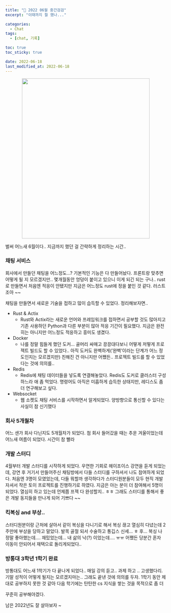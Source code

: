 ```yaml
---
title: "💬 2022 06월 중간검검"
excerpt: "이때까지 뭘 했나..."

categories:
  - Chat
tags:
  - [chat, 기록]

toc: true
toc_sticky: true

date: 2022-06-18
last_modified_at: 2022-06-18
---
```


<p align="center"><img src="https://user-images.githubusercontent.com/73830753/174423011-dde35189-0620-4c8d-963b-74fa03511660.jpeg" width="400" height="500"/></p>

벌써 어느새 6월이다.. 지금까지 했던 걸 간략하게 정리하는 시간..

### 채팅 서비스

회사에서 만들던 채팅을 어느정도…? 기본적인 기능은 다 만들어놨다. 프론트랑 맞추면 어떻게 될 지 모르겠지만.. 몇개월동안 엉덩이 붙이고 있으니 이게 되긴 되는 구나.. rust로 만들면서 처음엔 적응이 안됐지만 지금은 어느정도 rust에 정을 붙인 것 같다. 러스트 조아 ~~

채팅을 만들면서 새로운 기술을 접하고 많이 습득할 수 있었다. 정리해보자면..

- Rust & Actix
  - Rust와 Actix라는 새로운 언어와 프레임워크를 접하면서 공부할 것도 많아지고 기존 사용하던 Python과 다른 부분이 많아 적응 기간이 필요했다. 지금은 완전히는 아니지만 어느정도 적응하고 흥미도 생겼다.
- Docker
  - 나를 정말 힘들게 했던 도커… 골머리 싸매고 끙끙대다보니 어떻게 저떻게 프로젝트 빌드도 할 수 있었다.. 아직 도커도 완벽하게(’완벽’이라는 단계가 어느 정도인지는 모르겠지만) 친해진 건 아니지만 어쨌든.. 프로젝트 빌드를 할 수 있었다는 것에 의의를..
- Redis
  - Redis에 채팅 데이터들을 넣도록 연결해놓았다. Redis도 도커로 클러스터 구성하느라 애 좀 먹었다. 명령어도 아직은 미흡하게 습득한 상태지만, 레디스도 좀 더 연구해보고 싶다.
- Websocket
  - 웹 소켓도 채팅 서비스를 시작하면서 알게되었다. 양방향으로 통신할 수 있다는 사실이 참 신기했다

### 회사 5개월차

어느 샌가 회사 다닌지도 5개월차가 되었다. 첨 회사 들어갔을 때는 추운 겨울이었는데 어느새 여름이 되었다. 시간이 참 빨라

### 개발 스터디

4월부터 개발 스터디를 시작하게 되었다. 우연한 기회로 헤이조이스 강연을 듣게 되었는데, 강연 후 거기서 만들어주신 채팅방에서 다들 스터디를 구하셔서 나도 참여하게 되었다. 처음엔 3명이 모였었는데, 다들 뭐할까 생각하다가 스터디원분들이 모두 현직 개발자셔서 작은 토이 프로젝트를 진행하기로 하였다. 지금은 아는 분이 더 참여해서 5명이 되었다. 열심히 하고 있는데 언제쯤 프젝 다 완성할지.. ㅎㅎ 그래도 스터디를 통해서 좋은 개발 동지들을 만나게 되어 기쁘다 ~~

### 킥복싱 and 부상..

스터디원분이랑 근처에 살아서 같이 복싱을 다니기로 해서 복싱 끊고 열심히 다녔는데 2주만에 부상을 당하고 말았다. 발목 골절 되서 수술하고 통깁스 신세… ㅎ 후… 복싱 나 정말 좋아했는데…. 재밌었는데… 내 삶의 낙(?) 이었는데…. ㅠㅠ 어쨌든 당분간 혼자 이동이 안되어서 재택으로 돌리게되었다..

### 방통대 3학년 1학기 완료

방통대도 어느새 1학기가 다 끝나게 되었다.. 매일 강의 듣고.. 과제 하고 .. 고생했다리. 기말 성적이 어떻게 될지는 모르겠지마는.. 그래도 끝낸 것에 의의를 두자. 1학기 동안 제대로 공부하지 못한 것 같아 다음 학기에는 탄탄한 cs 지식을 쌓는 것을 목적으로 좀 더

꾸준히 공부해야겠다.

남은 2022년도 잘 살아보자 ~
